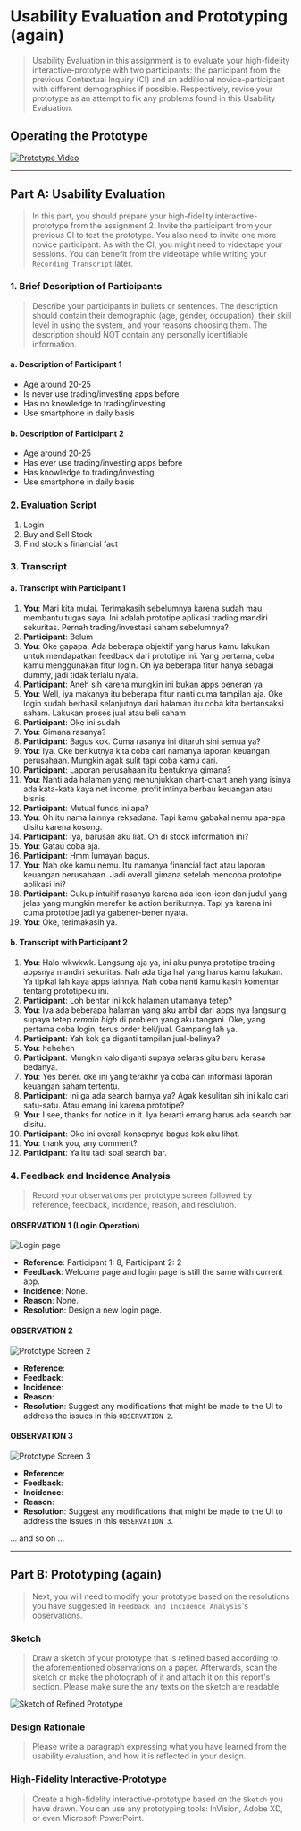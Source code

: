 # Usability Evaluation and Prototyping (again)
> Usability Evaluation in this assignment is to evaluate your high-fidelity interactive-prototype with two participants:
> the participant from the previous Contextual Inquiry (CI) 
> and an additional novice-participant with different demographics if possible.
> Respectively, revise your prototype as an attempt to fix any problems found in this Usability Evaluation.

## Operating the Prototype
[![Prototype Video](img/youtube.jpg)](https://youtu.be/hrTo85CiA-8)

---

## Part A: Usability Evaluation
> In this part, you should prepare your high-fidelity interactive-prototype from the assignment 2.
> Invite the participant from your previous CI to test the prototype.
> You also need to invite one more novice participant.
> As with the CI, you might need to videotape your sessions.
> You can benefit from the videotape while writing your `Recording Transcript` later.

### 1. Brief Description of Participants
> Describe your participants in bullets or sentences.
> The description should contain their demographic (age, gender, occupation),
> their skill level in using the system, and your reasons choosing them.
> The description should NOT contain any personally identifiable information.

#### a. Description of Participant 1
 - Age around 20-25
 - Is never use trading/investing apps before
 - Has no knowledge to trading/investing
 - Use smartphone in daily basis

#### b. Description of Participant 2
 - Age around 20-25
 - Has ever use trading/investing apps before
 - Has knowledge to trading/investing
 - Use smartphone in daily basis

### 2. Evaluation Script
1. Login
2. Buy and Sell Stock
3. Find stock's financial fact


### 3. Transcript


#### a. Transcript with Participant 1
 1. **You**: Mari kita mulai. Terimakasih sebelumnya karena sudah mau membantu tugas saya. Ini adalah prototipe aplikasi trading mandiri sekuritas. Pernah trading/investasi saham sebelumnya?
 2. **Participant**: Belum
 3. **You**: Oke gapapa. Ada beberapa objektif yang harus kamu lakukan untuk mendapatkan feedback dari prototipe ini. Yang pertama, coba kamu menggunakan fitur login. Oh iya beberapa fitur hanya sebagai dummy, jadi tidak terlalu nyata. 
 4. **Participant**: Aneh sih karena mungkin ini bukan apps beneran ya
 5. **You**: Well, iya makanya itu beberapa fitur nanti cuma tampilan aja. Oke login sudah berhasil selanjutnya dari halaman itu coba kita bertansaksi saham. Lakukan proses jual atau beli saham
 6. **Participant**: Oke ini sudah
 7. **You**: Gimana rasanya?
 8. **Participant**: Bagus kok. Cuma rasanya ini ditaruh sini semua ya?
 9. **You**: Iya. Oke berikutnya kita coba cari namanya laporan keuangan perusahaan. Mungkin agak sulit tapi coba kamu cari.
 10. **Participant**: Laporan perusahaan itu bentuknya gimana?
 11. **You**: Nanti ada halaman yang menunjukkan chart-chart aneh yang isinya ada kata-kata kaya net income, profit intinya berbau keuangan atau bisnis.
 12. **Participant**: Mutual funds ini apa?
 13. **You**: Oh itu nama lainnya reksadana. Tapi kamu gabakal nemu apa-apa disitu karena kosong.
 14. **Participant**: Iya, barusan aku liat. Oh di stock information ini?
 15. **You**: Gatau coba aja.
 16. **Participant**: Hmm lumayan bagus.
 17. **You**: Nah oke kamu nemu. Itu namanya financial fact atau laporan keuangan perusahaan. Jadi overall gimana setelah mencoba prototipe aplikasi ini?
 18. **Participant**: Cukup intuitif rasanya karena ada icon-icon dan judul yang jelas yang mungkin merefer ke action berikutnya. Tapi ya karena ini cuma prototipe jadi ya gabener-bener nyata.
 19. **You**: Oke, terimakasih ya.

#### b. Transcript with Participant 2
1. **You**: Halo wkwkwk. Langsung aja ya, ini aku punya prototipe trading appsnya mandiri sekuritas. Nah ada tiga hal yang harus kamu lakukan. Ya tipikal lah kaya apps lainnya. Nah coba nanti kamu kasih komentar tentang prototipeku ini. 
2. **Participant**: Loh bentar ini kok halaman utamanya tetep?
3. **You**: Iya ada beberapa halaman yang aku ambil dari apps nya langsung supaya tetep *remain high* di problem yang aku tangani. Oke, yang pertama coba login, terus order beli/jual. Gampang lah ya.
4. **Participant**: Yah kok ga diganti tampilan jual-belinya?
5. **You**: heheheh
6. **Participant**: Mungkin kalo diganti supaya selaras gitu baru kerasa bedanya.
7. **You**: Yes bener. oke ini yang terakhir ya coba cari informasi laporan keuangan saham tertentu.
8. **Participant**: Ini ga ada search barnya ya? Agak kesulitan sih ini kalo cari satu-satu. Atau emang ini karena prototipe?
9. **You**: I see, thanks for notice in it. Iya berarti emang harus ada search bar disitu.
10. **Participant**: Oke ini overall konsepnya bagus kok aku lihat.
11. **You**: thank you, any comment?
12. **Participant**: Ya itu tadi soal search bar.

### 4. Feedback and Incidence Analysis
> Record your observations per prototype screen followed by reference, feedback, incidence, reason, and resolution.

#### OBSERVATION 1 (Login Operation)
![Login page](img/Login&#32;Page.png)

 - **Reference**: Participant 1: 8, Participant 2: 2
 - **Feedback**: Welcome page and login page is still the same with current app.
 - **Incidence**: None.
 - **Reason**: None.
 - **Resolution**: Design a new login page.
 
#### OBSERVATION 2
![Prototype Screen 2](https://www.studiainitalia.com/wp-content/uploads/2017/02/free-courses-Learn-Italian-Online.jpg)

 - **Reference**: 
 - **Feedback**: 
 - **Incidence**: 
 - **Reason**: 
 - **Resolution**: Suggest any modifications that might be made to the UI to address the issues in this `OBSERVATION 2`.
 
#### OBSERVATION 3
![Prototype Screen 3](https://www.jbklutse.com/wp-content/uploads/2019/01/language-learning-apps.png)

 - **Reference**:  
 - **Feedback**: 
 - **Incidence**: 
 - **Reason**: 
 - **Resolution**: Suggest any modifications that might be made to the UI to address the issues in this `OBSERVATION 3`.
 
 ... and so on ...
 
 ---

## Part B: Prototyping (again)
> Next, you will need to modify your prototype 
> based on the resolutions you have suggested in `Feedback and Incidence Analysis`'s observations.

### Sketch
> Draw a sketch of your prototype that is refined based according to the aforementioned observations on a paper.
> Afterwards, scan the sketch or make the photograph of it and attach it on this report's section.
> Please make sure the any texts on the sketch are readable.

![Sketch of Refined Prototype](https://cdn2.hubspot.net/hub/725165/file-3421843765-png/blog-files/uxpin--300x211.png)

### Design Rationale
> Please write a paragraph expressing what you have learned from the usability evaluation, 
> and how it is reflected in your design.

### High-Fidelity Interactive-Prototype
> Create a high-fidelity interactive-prototype based on the `Sketch` you have drawn.
> You can use any prototyping tools: InVision, Adobe XD, or even Microsoft PowerPoint.
